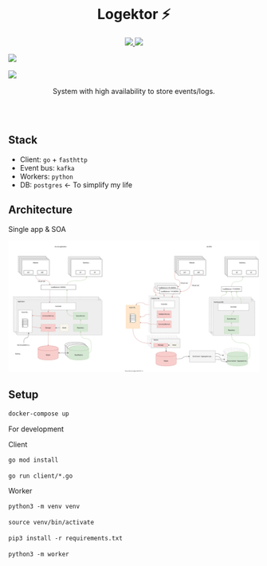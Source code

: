 <br>

<h1 align="center">Logektor ⚡️</h1>

<p align="center">
  <a href="https://goreportcard.com/report/github.com/lalabuy948/logektor">
    <img src="https://goreportcard.com/badge/github.com/lalabuy948/logektor"/>
  </a>

  <a href="/go.mod">
    <img src="https://img.shields.io/github/go-mod/go-version/lalabuy948/logektor"/>
  </a>

  <a href="https://docs.python.org/3/index.html"><img src="https://img.shields.io/badge/python-3.7.6-blue.svg"/></a>

  <a href="/LICENCE"><img src="https://img.shields.io/badge/licence-ccpl-green"/></a>

</p>

<p align="center">
  System with high availability to store events/logs.
</p>

<br><br>

## Stack

- Client: `go` + `fasthttp`
- Event bus: `kafka`
- Workers: `python`
- DB: `postgres` <- To simplify my life

## Architecture

Single app & SOA

![SA](github/EventTrackingSA.svg)

## Setup

```sh
docker-compose up
```

For development

Client
```
go mod install

go run client/*.go
```

Worker
```
python3 -m venv venv

source venv/bin/activate

pip3 install -r requirements.txt

python3 -m worker
```